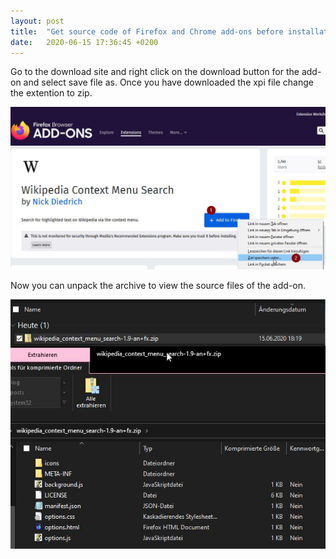 ```yaml
---
layout: post
title:  "Get source code of Firefox and Chrome add-ons before installation"
date:   2020-06-15 17:36:45 +0200
---
```

Go to the download site and right click on the download button for the add-on and select save file as. Once you have downloaded the xpi file change the extention to zip.

<img src="/assets/img/download-addon.jpg" alt="">

Now you can unpack the archive to view the source files of the add-on.

<img src="/assets/img/change-addon-extension.jpg" alt="">
